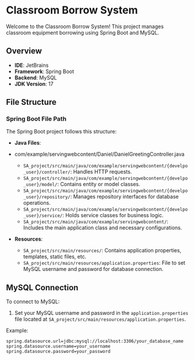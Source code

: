 # Classroom Borrow System

Welcome to the Classroom Borrow System! This project manages classroom equipment borrowing using Spring Boot and MySQL.

## Overview

- **IDE**: JetBrains
- **Framework**: Spring Boot
- **Backend**: MySQL
- **JDK Version**: 17

## File Structure

### Spring Boot File Path

The Spring Boot project follows this structure:

- **Java Files**:
- com/example/servingwebcontent/Daniel/DanielGreetingController.java
  - `SA_project/src/main/java/com/example/servingwebcontent/{develpo_user}/controller/`: Handles HTTP requests.
  - `SA_project/src/main/java/com/example/servingwebcontent/{develpo_user}/model/`: Contains entity or model classes.
  - `SA_project/src/main/java/com/example/servingwebcontent/{develpo_user}/repository/`: Manages repository interfaces for database operations.
  - `SA_project/src/main/java/com/example/servingwebcontent/{develpo_user}/service/`: Holds service classes for business logic.
  - `SA_project/src/main/java/com/example/servingwebcontent/`: Includes the main application class and necessary configurations.

- **Resources**:
  - `SA_project/src/main/resources/`: Contains application properties, templates, static files, etc.
  - `SA_project/src/main/resources/application.properties`: File to set MySQL username and password for database connection.

## MySQL Connection

To connect to MySQL:

1. Set your MySQL username and password in the `application.properties` file located at `SA_project/src/main/resources/application.properties`.

Example:
```properties
spring.datasource.url=jdbc:mysql://localhost:3306/your_database_name
spring.datasource.username=your_username
spring.datasource.password=your_password
